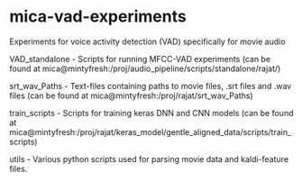 # mica-vad-experiments
Experiments for voice activity detection (VAD) specifically for movie audio

VAD_standalone  -  Scripts for running MFCC-VAD experiments (can be found at mica@mintyfresh:/proj/audio_pipeline/scripts/standalone/rajat/)

srt_wav_Paths   -  Text-files containing paths to movie files, .srt files and .wav files (can be found at mica@mintyfresh:/proj/rajat/srt_wav_Paths)

train_scripts   -  Scripts for training keras DNN and CNN models (can be found at mica@mintyfresh:/proj/rajat/keras_model/gentle_aligned_data/scripts/train_scripts)

utils           -  Various python scripts used for parsing movie data and kaldi-feature files.
